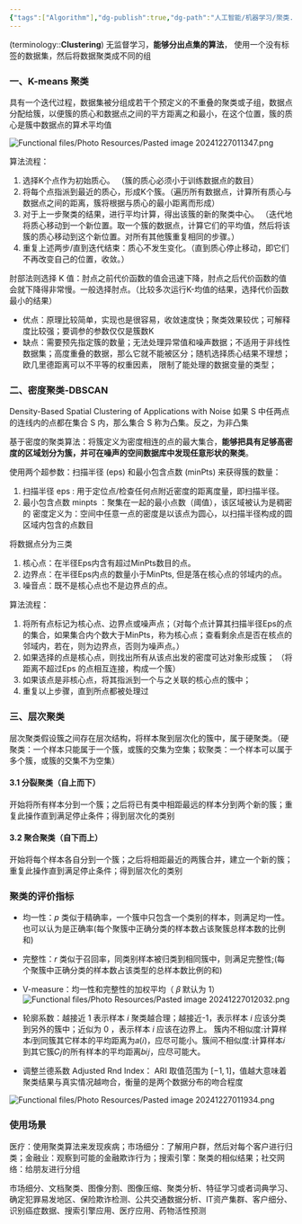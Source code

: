 ```yaml
---
{"tags":["Algorithm"],"dg-publish":true,"dg-path":"人工智能/机器学习/聚类.md","permalink":"/人工智能/机器学习/聚类/","dgPassFrontmatter":true,"noteIcon":"","created":"2024-10-15T16:56:30.000+08:00","updated":"2025-08-03T10:59:32.513+08:00"}
---
```



(terminology::**Clustering**)
无监督学习，**能够分出点集的算法**， 使用一个没有标签的数据集，然后将数据聚类成不同的组
### 一、K-means 聚类
具有一个迭代过程，数据集被分组成若干个预定义的不重叠的聚类或子组，数据点分配给簇，以便簇的质心和数据点之间的平方距离之和最小，在这个位置，簇的质心是簇中数据点的算术平均值

![Functional files/Photo Resources/Pasted image 20241227011347.png](/img/user/Functional%20files/Photo%20Resources/Pasted%20image%2020241227011347.png)

算法流程：
1. 选择K个点作为初始质心。 （簇的质心必须小于训练数据点的数目）
2. 将每个点指派到最近的质心，形成K个簇。（遍历所有数据点，计算所有质心与数据点之间的距离，簇将根据与质心的最小距离而形成） 
3. 对于上一步聚类的结果，进行平均计算，得出该簇的新的聚类中心。 （迭代地将质心移动到一个新位置。取一个簇的数据点，计算它们的平均值，然后将该簇的质心移动到这个新位置。对所有其他簇重复相同的步骤。）
4. 重复上述两步/直到迭代结束：质心不发生变化。（直到质心停止移动，即它们不再改变自己的位置，收敛。）


肘部法则选择 K 值：肘点之前代价函数的值会迅速下降，肘点之后代价函数的值会就下降得非常慢。一般选择肘点。（比较多次运行K-均值的结果，选择代价函数最小的结果）

- 优点：原理比较简单，实现也是很容易，收敛速度快；聚类效果较优；可解释度比较强；要调参的参数仅仅是簇数K
- 缺点：需要预先指定簇的数量；无法处理异常值和噪声数据；不适用于非线性数据集；高度重叠的数据，那么它就不能被区分；随机选择质心结果不理想；欧几里德距离可以不平等的权重因素， 限制了能处理的数据变量的类型；
### 二、密度聚类-DBSCAN 
Density-Based Spatial Clustering of Applications with Noise 
如果 S 中任两点的连线内的点都在集合 S 内，那么集合 S 称为凸集。反之，为非凸集

基于密度的聚类算法：将簇定义为密度相连的点的最大集合，**能够把具有足够高密度的区域划分为簇，并可在噪声的空间数据库中发现任意形状的聚类**。

使用两个超参数：扫描半径 (eps) 和最小包含点数 (minPts) 来获得簇的数量：
1. 扫描半径 eps  : 用于定位点/检查任何点附近密度的距离度量，即扫描半径。
2. 最小包含点数 minpts ：聚集在一起的最小点数（阈值），该区域被认为是稠密的
密度定义为：空间中任意一点的密度是以该点为圆心，以扫描半径构成的圆区域内包含的点数目


将数据点分为三类
1. 核心点：在半径Eps内含有超过MinPts数目的点。 
2. 边界点：在半径Eps内点的数量小于MinPts, 但是落在核心点的邻域内的点。
3. 噪音点：既不是核心点也不是边界点的点。


算法流程：
1. 将所有点标记为核心点、边界点或噪声点；（对每个点计算其扫描半径Eps的点的集合，如果集合内个数大于MinPts，称为核心点；查看剩余点是否在核点的邻域内，若在，则为边界点，否则为噪声点。）
2. 如果选择的点是核心点，则找出所有从该点出发的密度可达对象形成簇； （将距离不超过Eps 的点相互连接，构成一个簇）
3. 如果该点是非核心点，将其指派到一个与之关联的核心点的簇中； 
4. 重复以上步骤，直到所点都被处理过

### 三、层次聚类
层次聚类假设簇之间存在层次结构，将样本聚到层次化的簇中，属于硬聚类。（硬聚类：一个样本只能属于一个簇，或簇的交集为空集；软聚类：一个样本可以属于多个簇，或簇的交集不为空集）
#### 3.1 分裂聚类（自上而下）
开始将所有样本分到一个簇；之后将已有类中相距最远的样本分到两个新的簇；重复此操作直到满足停止条件；得到层次化的类别
#### 3.2 聚合聚类（自下而上）
开始将每个样本各自分到一个簇；之后将相距最近的两簇合并，建立一个新的簇；重复此操作直到满足停止条件；得到层次化的类别
### 聚类的评价指标


- 均一性：$p$ 类似于精确率，一个簇中只包含一个类别的样本，则满足均一性。也可以认为是正确率(每个聚簇中正确分类的样本数占该聚簇总样本数的比例和)

- 完整性：$r$ 类似于召回率，同类别样本被归类到相同簇中，则满足完整性;(每个聚簇中正确分类的样本数占该类型的总样本数比例的和)

- V-measure：均一性和完整性的加权平均（ 𝛽 默认为 1）
![Functional files/Photo Resources/Pasted image 20241227012032.png](/img/user/Functional%20files/Photo%20Resources/Pasted%20image%2020241227012032.png)

- 轮廓系数：越接近 1 表示样本 $i$ 聚类越合理；越接近-1，表示样本 $i$ 应该分类到另外的簇中；近似为 0 ，表示样本 $i$ 应该在边界上。  簇内不相似度:计算样本𝑖到同簇其它样本的平均距离为𝑎(𝑖)，应尽可能小。簇间不相似度:计算样本𝑖到其它簇𝐶𝑗的所有样本的平均距离𝑏𝑖𝑗，应尽可能大。

- 调整兰德系数 Adjusted Rnd Index： ARI 取值范围为 $[-1,1]$，值越大意味着聚类结果与真实情况越吻合，衡量的是两个数据分布的吻合程度

![Functional files/Photo Resources/Pasted image 20241227011934.png](/img/user/Functional%20files/Photo%20Resources/Pasted%20image%2020241227011934.png)

### 使用场景
医疗：使用聚类算法来发现疾病；市场细分：了解用户群，然后对每个客户进行归类；金融业：观察到可能的金融欺诈行为；搜索引擎：聚类的相似结果；社交网络：给朋友进行分组

市场细分、文档聚类、图像分割、图像压缩、聚类分析、特征学习或者词典学习、确定犯罪易发地区、保险欺诈检测、公共交通数据分析、IT资产集群、客户细分、识别癌症数据、搜索引擎应用、医疗应用、药物活性预测

